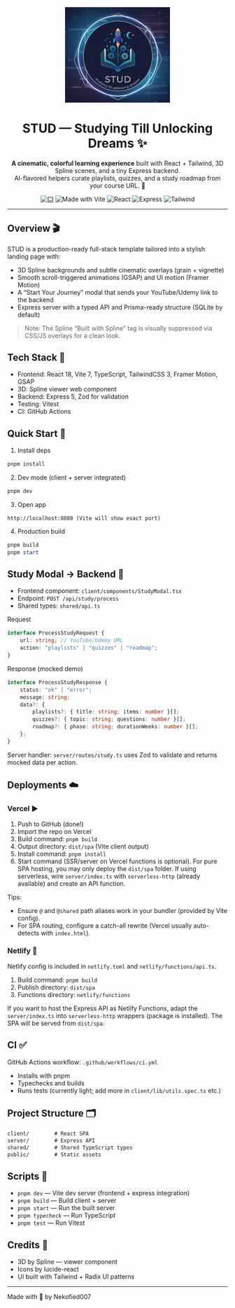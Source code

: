 <div align="center">

<img src="./assets/stud-readme-logo.png" alt="STUD Logo" width="240" />

<h1>STUD — Studying Till Unlocking Dreams ✨</h1>

<p>
<strong>A cinematic, colorful learning experience</strong> built with React + Tailwind, 3D Spline scenes, and a tiny Express backend. <br/>
AI-flavored helpers curate playlists, quizzes, and a study roadmap from your course URL. 🚀
</p>

<p>
<a href="https://github.com/Nekofied007/STUD-Studying-Till-Unlocking-Dreams/actions"><img alt="CI" src="https://github.com/Nekofied007/STUD-Studying-Till-Unlocking-Dreams/actions/workflows/ci.yml/badge.svg" /></a>
<img alt="Made with Vite" src="https://img.shields.io/badge/Vite-7.x-646CFF?logo=vite&logoColor=white" />
<img alt="React" src="https://img.shields.io/badge/React-18-61DAFB?logo=react&logoColor=061c24" />
<img alt="Express" src="https://img.shields.io/badge/Express-5-black?logo=express&logoColor=white" />
<img alt="Tailwind" src="https://img.shields.io/badge/TailwindCSS-3-38BDF8?logo=tailwindcss&logoColor=white" />
</p>

</div>

---

## Overview 🎬

STUD is a production-ready full-stack template tailored into a stylish landing page with:
- 3D Spline backgrounds and subtle cinematic overlays (grain + vignette)
- Smooth scroll-triggered animations (GSAP) and UI motion (Framer Motion)
- A “Start Your Journey” modal that sends your YouTube/Udemy link to the backend
- Express server with a typed API and Prisma-ready structure (SQLite by default)

> Note: The Spline “Built with Spline” tag is visually suppressed via CSS/JS overlays for a clean look.

## Tech Stack 🧰

- Frontend: React 18, Vite 7, TypeScript, TailwindCSS 3, Framer Motion, GSAP
- 3D: Spline viewer web component
- Backend: Express 5, Zod for validation
- Testing: Vitest
- CI: GitHub Actions

## Quick Start 🏁

1) Install deps

```powershell
pnpm install
```

2) Dev mode (client + server integrated)

```powershell
pnpm dev
```

3) Open app

```text
http://localhost:8080 (Vite will show exact port)
```

4) Production build

```powershell
pnpm build
pnpm start
```

## Study Modal → Backend 🔗

- Frontend component: `client/components/StudyModal.tsx`
- Endpoint: `POST /api/study/process`
- Shared types: `shared/api.ts`

Request

```ts
interface ProcessStudyRequest {
	url: string; // YouTube/Udemy URL
	action: "playlists" | "quizzes" | "roadmap";
}
```

Response (mocked demo)

```ts
interface ProcessStudyResponse {
	status: "ok" | "error";
	message: string;
	data?: {
		playlists?: { title: string; items: number }[];
		quizzes?: { topic: string; questions: number }[];
		roadmap?: { phase: string; durationWeeks: number }[];
	};
}
```

Server handler: `server/routes/study.ts` uses Zod to validate and returns mocked data per action.

## Deployments ☁️

### Vercel ▶️

1. Push to GitHub (done!)
2. Import the repo on Vercel
3. Build command: `pnpm build`
4. Output directory: `dist/spa` (Vite client output)
5. Install command: `pnpm install`
6. Start command (SSR/server on Vercel functions is optional). For pure SPA hosting, you may only deploy the `dist/spa` folder. If using serverless, wire `server/index.ts` with `serverless-http` (already available) and create an API function.

Tips:
- Ensure `@` and `@shared` path aliases work in your bundler (provided by Vite config).
- For SPA routing, configure a catch-all rewrite (Vercel usually auto-detects with `index.html`).

### Netlify 🚀

Netlify config is included in `netlify.toml` and `netlify/functions/api.ts`.

1. Build command: `pnpm build`
2. Publish directory: `dist/spa`
3. Functions directory: `netlify/functions`

If you want to host the Express API as Netlify Functions, adapt the `server/index.ts` into `serverless-http` wrappers (package is installed). The SPA will be served from `dist/spa`.

## CI ✅

GitHub Actions workflow: `.github/workflows/ci.yml`
- Installs with pnpm
- Typechecks and builds
- Runs tests (currently light; add more in `client/lib/utils.spec.ts` etc.)

## Project Structure 🗂️

```
client/        # React SPA
server/        # Express API
shared/        # Shared TypeScript types
public/        # Static assets
```

## Scripts 📜

- `pnpm dev` — Vite dev server (frontend + express integration)
- `pnpm build` — Build client + server
- `pnpm start` — Run the built server
- `pnpm typecheck` — Run TypeScript
- `pnpm test` — Run Vitest

## Credits 💜

- 3D by Spline — viewer component
- Icons by lucide-react
- UI built with Tailwind + Radix UI patterns

---

Made with 💫 by Nekofied007
